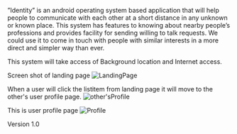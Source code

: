 
”Identity” is an android operating system based application that will help
people to communicate with each other at a short distance in any unknown
or known place. This system has features to knowing about nearby people’s
professions and provides facility for sending willing to talk requests. We
could use it to come in touch with people with similar interests in a more
direct and simpler way than ever.


This system will take access of Background location and Internet access.

Screen shot of landing page
![LandingPage ](https://user-images.githubusercontent.com/67890616/201687982-26fbec2e-a997-4b08-8c47-4d77e50ec1a3.jpg)

When a user will click the listitem from landing page it will move to the other's user profile page.
![other'sProfile](https://user-images.githubusercontent.com/67890616/201688589-7bebd05a-a504-461f-acc2-6334214102c9.jpg)

This is user profile page
![Profile](https://user-images.githubusercontent.com/67890616/201689092-fa6811fe-1862-48c4-a081-4f2ed0d11e32.jpg)

Version 1.0
